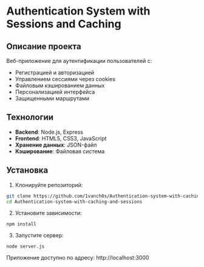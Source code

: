 # Authentication System with Sessions and Caching

## Описание проекта

Веб-приложение для аутентификации пользователей с:
- Регистрацией и авторизацией
- Управлением сессиями через cookies
- Файловым кэшированием данных
- Персонализацией интерфейса
- Защищенными маршрутами

## Технологии
- **Backend**: Node.js, Express
- **Frontend**: HTML5, CSS3, JavaScript
- **Хранение данных**: JSON-файл
- **Кэширование**: Файловая система

## Установка

1. Клонируйте репозиторий:
```bash
git clone https://github.com/1vanch0s/Authentication-system-with-caching-and-sessions
cd Authentication-system-with-caching-and-sessions
```

2. Установите зависимости:
```
npm install
```


3. Запустите сервер:

```
node server.js
```
Приложение доступно по адресу: http://localhost:3000
